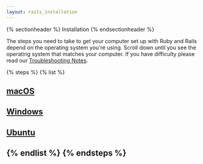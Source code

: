 ```yaml
---
layout: rails_installation
---
```


{% sectionheader %}
Installation
{% endsectionheader %}


The steps you need to take to get your computer set up with Ruby and Rails depend on the operating system you're using. Scroll down until you see the operating system that matches your computer. If you have difficulty please read our [Troubleshooting Notes]({{site.baseurl}}/installation/troubleshooting/).

{% steps %}
{% list %}
<h2><a href="{{site.baseurl}}/installation/mac_os" target="_self">macOS</a><h2>
<h2><a href="{{site.baseurl}}/installation/windows/" target="_self">Windows</a><h2>
<h2><a href="{{site.baseurl}}/installation/ubuntu/" target="_self">Ubuntu</a><h2>
{% endlist %}
{% endsteps %}


